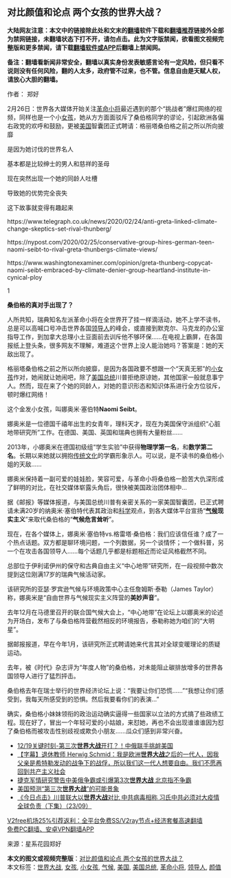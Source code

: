  <h2>对比颜值和论点 两个女孩的世界大战？</h2> <p class="notice"><b>大陆网友注意：本文中的链接除此处和文末的<a href="https://github.com/bannedbook/fanqiang" >翻墙</a>软件下载和<a href="https://github.com/killgcd/justmysocks/blob/master/README.md">翻墙推荐</a>链接外全部为禁网链接，未翻墙状态下打不开，请勿点击。此为文字版禁闻，欲看图文视频完整版和更多禁闻，请下载<a href="https://github.com/bannedbook/fanqiang">翻墙软件或APP</a>后翻墙上禁闻网。</p><p>备注：翻墙看新闻非常安全，翻墙以真实身份发表敏感言论有一定风险，但只看不说则没有任何风险，翻的人太多，政府管不过来，也不管。信息自由是天赋人权，请放心大胆的翻墙。</b></p>  <div class="entry"> <p>作者： 郑好</p> <p>2月26日：世界各大媒体开始关注<a href="https://www.bannedbook.org/bnews/tag/%e9%9d%a9%e5%91%bd%e5%b0%8f%e5%b0%86/" class="st_tag internal_tag" rel="tag" title="标签 革命小将 下的日志">革命小将</a>最近遇到的那个“挑战者”爆红网络的视频，同样也是一个小<a href="https://www.bannedbook.org/bnews/tag/%e5%a5%b3%e5%ad%a9/" class="st_tag internal_tag" rel="tag" title="标签 女孩 下的日志">女孩</a>，她从方方面面驳斥了桑伯格同学的谬论，引起欧洲各偏右政党的欢呼和鼓励，更被<a href="https://www.bannedbook.org/bnews/tag/%e7%be%8e%e5%9b%bd/" class="st_tag internal_tag" rel="tag" title="标签 美国 下的日志">美国</a>智囊团正式聘请：格丽塔桑伯格之前之所以所向披靡</p> <p>是因为她讨伐的世界名人</p> <p>基本都是比较绅士的男人和慈祥的圣母</p> <p>现在突然出现一个她的同龄人吐槽</p> <p>导致她的优势完全丧失</p> <p>这下故事就变得有趣起来</p>  <p>https://www.telegraph.co.uk/news/2020/02/24/anti-greta-linked-climate-change-skeptics-set-rival-thunberg/</p> <p>https://nypost.com/2020/02/25/conservative-group-hires-german-teen-naomi-seibt-to-rival-greta-thunbergs-climate-views/</p> <p>https://www.washingtonexaminer.com/opinion/greta-thunberg-copycat-naomi-seibt-embraced-by-climate-denier-group-heartland-institute-in-cynical-ploy</p> <p>1</p> <p><strong>桑伯格的真对手出现了？</strong></p> <p>人所共知，瑞典知名左派革命小将在全世界开了挂一样滴活动，她不上学不读书，总是可以高喊口号冲击世界各国<a href="https://www.bannedbook.org/bnews/tag/%E9%A2%86%E5%AF%BC%E4%BA%BA/" class="st_tag internal_tag" rel="tag" title="标签 领导人 下的日志">领导人</a>的峰会，或直接到默克尔、马克龙的办公室指导工作，到加拿大总理小土豆面前去训斥他不够环保……在电视上霸屏，在各国报纸上登头条，很多网友不理解，难道这个世界上没人能治她吗？答案是：她的天敌出现了。</p> <p>格丽塔桑伯格之前之所以所向披靡，是因为各国政要不想跟一个“天真无邪”的<a href="https://www.bannedbook.org/bnews/tag/%E5%B0%8F%E5%A5%B3%E5%AD%A9/" class="st_tag internal_tag" rel="tag" title="标签 小女孩 下的日志">小女孩</a>作对，她闹就让她闹吧，除了<a href="https://www.bannedbook.org/bnews/tag/%e7%be%8e%e5%9b%bd%e6%80%bb%e7%bb%9f/" class="st_tag internal_tag" rel="tag" title="标签 美国总统 下的日志">美国总统</a>川普拒绝原谅她，其他国家一般就息事宁人。然而，现在来了个她的同龄人，对她的意识形态和知识体系进行全方位驳斥，顿时爆红网络！</p>  <p>这个金发小女孩，叫娜奥米·塞伯特<strong>Naomi Seibt</strong>。</p> <p>娜奥米是一位德国千禧年出生的女青年，理科天才，现在为美国保守派组织“心脏地带研究所”工作。在德国、美国、英国和瑞典也拥有大量粉丝……</p> <p>2013年，小娜奥米在德国初级组“学生实验”中获得<strong>物理学第一名</strong>，和<strong>数学第二名</strong>。长期以来她就以拥抱<span class='wp_keywordlink_affiliate'><a href="https://www.bannedbook.org/bnews/tculture/" title="传统文化" target="_blank">传统文化</a></span>的学霸形象示人。可以说，是不读书的桑伯格小姐的天敌……</p> <p>娜奥米保持着一副可爱的娃娃脸，笑容可爱，与革命小将桑伯格一脸苦大仇深形成了鲜明的对比，在社交媒体崭露头角后，很快被美国政治团体相中…</p> <p>据《邮报》等媒体报道，与美国总统川普有亲密关系的一家美国智囊团，已正式聘请未满20岁的纳奥米·塞伯特代表其政治和<span class='wp_keywordlink'><a href="https://www.bannedbook.org/forum11/topic309.html" title="禁片：“科学”的棍子" target="_blank">科学</a></span>观点，到各大媒体平台宣扬“<strong><a href="https://www.bannedbook.org/bnews/tag/%e6%b0%94%e5%80%99/" class="st_tag internal_tag" rel="tag" title="标签 气候 下的日志">气候</a>现实主义</strong>”来取代桑伯格的“<strong>气候危言耸听</strong>”。</p> <p>现在，在各个媒体上，娜奥米·塞伯特vs.格雷塔·桑伯格：我们应该信任谁？成了一个热点话题。双方都是聊环境问题，一个列数据，另一个谈情怀；一个做科普，另一个在攻击各国领导人……每个话题几乎都是标题相近而论证风格截然不同。</p> <p>总部位于伊利诺伊州的保守和古典自由主义“中心地带”研究所，在一段视频中数次提到这位刚满17岁的瑞典气候活动家。</p>  <p>该研究所的亚瑟·罗宾逊气候与环境政策中心主任詹姆斯·泰勒（James Taylor）称，娜奥米是“自由世界与气候现实主义阵营的<strong>美妙声音</strong>”。</p> <p>去年12月在马德里召开的联合国气候大会上，“中心地带”在论坛上以娜奥米的论述为开场白，发布了与桑伯格阵营截然相反的环境报告，泰勒称她为咱们的“大明星”。</p> <p>据邮报报道，早在今年1月，该研究所正式聘请她来代言其对全球变暖理论的质疑运动。</p> <p>去年，被《时代》杂志评为“年度人物”的桑伯格，对未能阻止碳排放增多的世界各国领导人进行了猛烈抨击。</p> <p>桑伯格去年在瑞士举行的世界经济论坛上说：“我要让你们恐慌……”“我想让你们感受到，我每天所感受到的恐惧。然后我要看你们的表演…”</p> <p>确实，桑伯格小妹妹领衔的政治运动确实逼得一些国家以立法的方式搞了些政绩工程。现在好了，冒出一个年轻可爱的小姑娘，来怼她，再也不会出现谁谁谁因为怼了桑伯格而被攻击性别歧视或欺负小朋友……瓜众们感到非常兴奋。</p> <ul class='op-related-articles' title='相关阅读'> <li><a href='https://www.bannedbook.org/bnews/taiwannews/20201220/1451203.html' target='_blank'>12/19关键时刻-第三次<b>世界大战</b>开打？！中俄联手挑衅美国</a></li> <li><a href='https://www.bannedbook.org/bnews/bannedvideo/20201123/1435586.html' target='_blank'>【字幕】退休教师 Herwig Schmid：我是欧洲<b>世界大战</b>之后的一代人，因我父亲是希特勒发动的战争下的战俘，所以我们这一代人想要自由。我们不愿再回到共产主义社会</a></li> <li><a href='https://www.bannedbook.org/bnews/worldnews/usa/20201115/1431135.html' target='_blank'>捷克军情研究警告中美俄争霸或引爆第3次<b>世界大战</b> 北京指不争霸</a></li> <li><a href='https://www.bannedbook.org/bnews/cnnews/20201019/1416537.html' target='_blank'>美国预测“第三次<b>世界大战</b>”的可能景象</a></li> <li><a href='https://www.bannedbook.org/bnews/bannedvideo/20200925/1402871.html' target='_blank'>《今日点击》川普联大以<b>世界大战</b>对比 中共病毒相称 习氏中共必须对大疫情全球负责（下集）（23/09）</a></li> </ul> <p class="texttj"> <a href="https://www.bannedbook.org/forum23/topic22702.html" target="_blank">V2free机场25%引荐返利：全平台免费SS/V2ray节点+经济套餐高速翻墙</a><br/> <a href="https://github.com/bannedbook/fanqiang/wiki/%E7%A6%81%E9%97%BB%E7%BD%91%E5%AE%89%E5%8D%93%E7%BF%BB%E5%A2%99%E6%96%B0%E9%97%BBAPP" target="_blank">免费PC翻墙、安卓VPN翻墙APP</a></p><p> 来源：星系花园郑好 </p> <a name='sharetosocial'></a>       <div><b>本文的图文或视频完整版</b>：<a href='https://www.bannedbook.org/bnews/comments/20201226/1455273.html'>对比颜值和论点 两个女孩的世界大战？</a></div>  </div><!--END ENTRY--> <div class="postfooter"> <div>本文标签：<a href="https://www.bannedbook.org/bnews/tag/%E4%B8%96%E7%95%8C%E5%A4%A7%E6%88%98/" rel="tag">世界大战</a>, <a href="https://www.bannedbook.org/bnews/tag/%e5%a5%b3%e5%ad%a9/" rel="tag">女孩</a>, <a href="https://www.bannedbook.org/bnews/tag/%E5%B0%8F%E5%A5%B3%E5%AD%A9/" rel="tag">小女孩</a>, <a href="https://www.bannedbook.org/bnews/tag/%e6%b0%94%e5%80%99/" rel="tag">气候</a>, <a href="https://www.bannedbook.org/bnews/tag/%e7%be%8e%e5%9b%bd/" rel="tag">美国</a>, <a href="https://www.bannedbook.org/bnews/tag/%e7%be%8e%e5%9b%bd%e6%80%bb%e7%bb%9f/" rel="tag">美国总统</a>, <a href="https://www.bannedbook.org/bnews/tag/%e9%9d%a9%e5%91%bd%e5%b0%8f%e5%b0%86/" rel="tag">革命小将</a>, <a href="https://www.bannedbook.org/bnews/tag/%E9%A2%86%E5%AF%BC%E4%BA%BA/" rel="tag">领导人</a>, <a href="https://www.bannedbook.org/bnews/tag/%E9%A2%9C%E5%80%BC/" rel="tag">颜值</a></div>  </div><!--END POSTFOOTER--> 